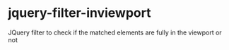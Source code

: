 jquery-filter-inviewport
========================

JQuery filter to check if the matched elements are fully in the viewport or not
